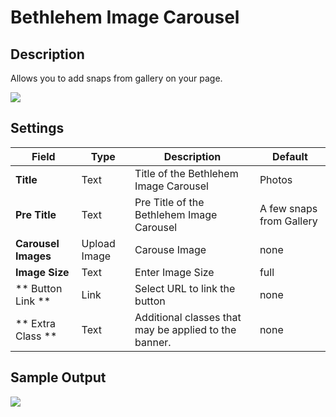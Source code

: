 # Bethlehem Image Carousel

## Description

Allows you to add snaps from gallery on your page.

![](http://transvelo.github.io/bethlehem/docs/images/vc-bethlehem-image-gallery-setting.png)

## Settings

| Field | Type | Description | Default
| -- | -- | -- | -- |
| **Title** | Text | Title of the Bethlehem Image Carousel |Photos
| **Pre Title** | Text | Pre Title of the Bethlehem Image Carousel | A few snaps from Gallery
| **Carousel Images** | Upload Image | Carouse Image | none
| **Image Size** | Text | Enter Image Size | full
| ** Button Link ** |  Link | Select URL to link the button | none |
| ** Extra Class ** | Text | Additional classes that may be applied to the banner. | none


## Sample Output

![](http://transvelo.github.io/bethlehem/docs/images/vc-bethlehem-image-gallery-output.png)
